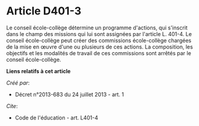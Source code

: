 # Article D401-3

Le conseil école-collège détermine un programme d'actions, qui s'inscrit dans le champ des missions qui lui sont assignées
par l'article L. 401-4. Le conseil école-collège peut créer des commissions école-collège chargées de la mise en œuvre d'une
ou plusieurs de ces actions. La composition, les objectifs et les modalités de travail de ces commissions sont arrêtés par le
conseil école-collège.

**Liens relatifs à cet article**

_Créé par_:

  - Décret n°2013-683 du 24 juillet 2013 - art. 1

_Cite_:

  - Code de l'éducation - art. L401-4
